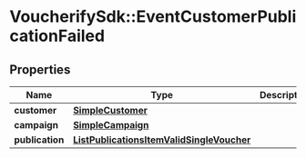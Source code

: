 # VoucherifySdk::EventCustomerPublicationFailed

## Properties

| Name | Type | Description | Notes |
| ---- | ---- | ----------- | ----- |
| **customer** | [**SimpleCustomer**](SimpleCustomer.md) |  | [optional] |
| **campaign** | [**SimpleCampaign**](SimpleCampaign.md) |  | [optional] |
| **publication** | [**ListPublicationsItemValidSingleVoucher**](ListPublicationsItemValidSingleVoucher.md) |  | [optional] |


